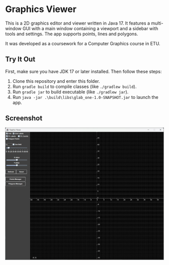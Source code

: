 # Graphics Viewer

This is a 2D graphics editor and viewer written in Java 17. It features a multi-window GUI with a main window containing a viewport and a sidebar with tools and settings. The app supports points, lines and polygons.

It was developed as a coursework for a Computer Graphics course in ETU.

## Try It Out
First, make sure you have JDK 17 or later installed. Then follow these steps:
1. Clone this repository and enter this folder.
2. Run `gradle build` to compile classes (like `./gradlew build`).
3. Run `gradle jar` to build executable (like `./gradlew jar`).
4. Run `java -jar .\build\libs\glab_one-1.0-SNAPSHOT.jar` to launch the app.

## Screenshot

![Screenshot](graphics.png)